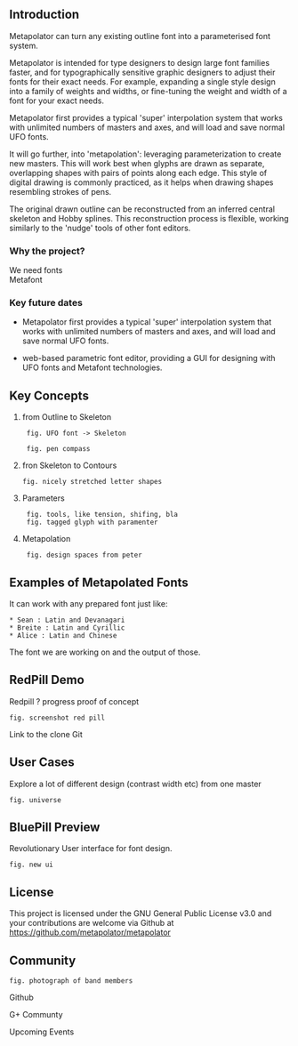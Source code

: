 ## Introduction

Metapolator can turn any existing outline font into a parameterised font system.

Metapolator is intended for type designers to design large font families faster, and for typographically sensitive graphic designers to adjust their fonts for their exact needs. For example, expanding a single style design into a family of weights and widths, or fine-tuning the weight and width of a font for your exact needs.

Metapolator first provides a typical 'super' interpolation system that works with unlimited numbers of masters and axes, and will load and save normal UFO fonts.

It will go further, into 'metapolation': leveraging parameterization to create new masters. This will work best when glyphs are drawn as separate, overlapping shapes with pairs of points along each edge. This style of digital drawing is commonly practiced, as it helps when drawing shapes resembling strokes of pens.

The original drawn outline can be reconstructed from an inferred central skeleton and Hobby splines. This reconstruction process is flexible, working similarly to the 'nudge' tools of other font editors.


### Why the project? 

We need fonts  
Metafont 

### Key future dates

- Metapolator first provides a typical 'super' interpolation system that works with unlimited numbers of masters and axes, and will load and save normal UFO fonts.

- web-based parametric font editor, providing a GUI for designing with UFO fonts and Metafont technologies. 


## Key Concepts

1. from Outline to Skeleton

		fig. UFO font -> Skeleton 

		fig. pen compass

2.  fron Skeleton to Contours

		fig. nicely stretched letter shapes

3. Parameters

		fig. tools, like tension, shifing, bla
		fig. tagged glyph with paramenter

4. Metapolation 
	
		fig. design spaces from peter

## Examples of Metapolated Fonts

It can work with any prepared font just like:

	* Sean : Latin and Devanagari
	* Breite : Latin and Cyrillic
	* Alice : Latin and Chinese

The font we are working on and the output of those.

## RedPill Demo

Redpill ? progress proof of concept 

	fig. screenshot red pill
	
Link to the clone Git

## User Cases 

Explore a lot of different design (contrast width etc) from one master

	fig. universe

## BluePill Preview

Revolutionary User interface for font design.

	fig. new ui

## License

This project is licensed under the GNU General Public License v3.0 and your contributions are welcome via Github at https://github.com/metapolator/metapolator

## Community

	fig. photograph of band members
 
Github

G+ Communty 

Upcoming Events